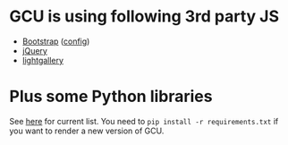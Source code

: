 # GCU is using following 3rd party JS

* [Bootstrap](http://getbootstrap.com/)
([config](http://getbootstrap.com/customize/?id=90325bb12e448633b18b))
* [jQuery](http://jquery.com/)
* [lightgallery](http://sachinchoolur.github.io/lightGallery)

# Plus some Python libraries

See [here](requirements.txt) for current list. You need to
`pip install -r requirements.txt` if you want to render a new version of GCU.
